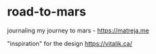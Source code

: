 # road-to-mars
journaling my journey to mars - https://matreja.me

"inspiration" for the design https://vitalik.ca/
